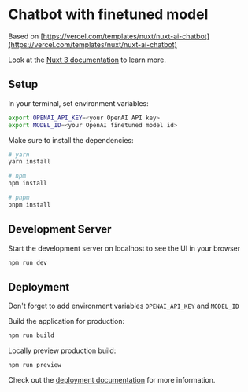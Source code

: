 # Chatbot with finetuned model

Based on [https://vercel.com/templates/nuxt/nuxt-ai-chatbot](https://vercel.com/templates/nuxt/nuxt-ai-chatbot)

Look at the [Nuxt 3 documentation](https://nuxt.com/docs/getting-started/introduction) to learn more.

## Setup

In your terminal, set environment variables:

```bash
export OPENAI_API_KEY=<your OpenAI API key>
export MODEL_ID=<your OpenAI finetuned model id>
```

Make sure to install the dependencies:

```bash
# yarn
yarn install

# npm
npm install

# pnpm
pnpm install
```

## Development Server

Start the development server on localhost to see the UI in your browser

```bash
npm run dev
```

## Deployment

Don't forget to add environment variables `OPENAI_API_KEY` and `MODEL_ID`

Build the application for production:

```bash
npm run build
```

Locally preview production build:

```bash
npm run preview
```

Check out the [deployment documentation](https://nuxt.com/docs/getting-started/deployment) for more information.
